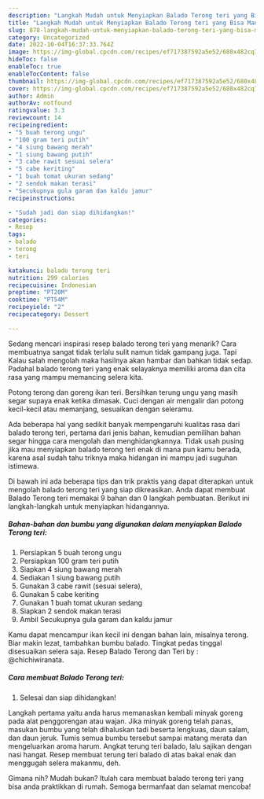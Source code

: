 ```yaml
---
description: "Langkah Mudah untuk Menyiapkan Balado Terong teri yang Bisa Manjain Lidah"
title: "Langkah Mudah untuk Menyiapkan Balado Terong teri yang Bisa Manjain Lidah"
slug: 878-langkah-mudah-untuk-menyiapkan-balado-terong-teri-yang-bisa-manjain-lidah
category: Uncategorized
date: 2022-10-04T16:37:33.764Z
image: https://img-global.cpcdn.com/recipes/ef717387592a5e52/680x482cq70/balado-terong-teri-foto-resep-utama.jpg
hideToc: false
enableToc: true
enableTocContent: false
thumbnail: https://img-global.cpcdn.com/recipes/ef717387592a5e52/680x482cq70/balado-terong-teri-foto-resep-utama.jpg
cover: https://img-global.cpcdn.com/recipes/ef717387592a5e52/680x482cq70/balado-terong-teri-foto-resep-utama.jpg
author: Admin
authorAv: notfound
ratingvalue: 3.3
reviewcount: 14
recipeingredient:
- "5 buah terong ungu"
- "100 gram teri putih"
- "4 siung bawang merah"
- "1 siung bawang putih"
- "3 cabe rawit sesuai selera"
- "5 cabe keriting"
- "1 buah tomat ukuran sedang"
- "2 sendok makan terasi"
- "Secukupnya gula garam dan kaldu jamur"
recipeinstructions:

- "Sudah jadi dan siap dihidangkan!"
categories:
- Resep
tags:
- balado
- terong
- teri

katakunci: balado terong teri 
nutrition: 299 calories
recipecuisine: Indonesian
preptime: "PT20M"
cooktime: "PT54M"
recipeyield: "2"
recipecategory: Dessert

---
```



Sedang mencari inspirasi resep balado terong teri yang menarik? Cara membuatnya sangat tidak terlalu sulit namun tidak gampang juga. Tapi Kalau salah mengolah maka hasilnya akan hambar dan bahkan tidak sedap. Padahal balado terong teri yang enak selayaknya memiliki aroma dan cita rasa yang mampu memancing selera kita.


Potong terong dan goreng ikan teri. Bersihkan terung ungu yang masih segar supaya enak ketika dimasak. Cuci dengan air mengalir dan potong kecil-kecil atau memanjang, sesuaikan dengan seleramu.

Ada beberapa hal yang sedikit banyak mempengaruhi kualitas rasa dari balado terong teri, pertama dari jenis bahan, kemudian pemilihan bahan segar hingga cara mengolah dan menghidangkannya. Tidak usah pusing jika mau menyiapkan balado terong teri enak di mana pun kamu berada, karena asal sudah tahu triknya maka hidangan ini mampu jadi suguhan istimewa.


Di bawah ini ada beberapa tips dan trik praktis yang dapat diterapkan untuk mengolah balado terong teri yang siap dikreasikan. Anda dapat membuat Balado Terong teri memakai 9 bahan dan 0 langkah pembuatan. Berikut ini langkah-langkah untuk menyiapkan hidangannya.

<!--inarticleads1-->

##### Bahan-bahan dan bumbu yang digunakan dalam menyiapkan Balado Terong teri:

1. Persiapkan 5 buah terong ungu
1. Persiapkan 100 gram teri putih
1. Siapkan 4 siung bawang merah
1. Sediakan 1 siung bawang putih
1. Gunakan 3 cabe rawit (sesuai selera),
1. Gunakan 5 cabe keriting
1. Gunakan 1 buah tomat ukuran sedang
1. Siapkan 2 sendok makan terasi
1. Ambil Secukupnya gula garam dan kaldu jamur


Kamu dapat mencampur ikan kecil ini dengan bahan lain, misalnya terong. Biar makin lezat, tambahkan bumbu balado. Tingkat pedas tinggal disesuaikan selera saja. Resep Balado Terong dan Teri by : @chichiwiranata. 

<!--inarticleads2-->

##### Cara membuat Balado Terong teri:


1. Selesai dan siap dihidangkan!

Langkah pertama yaitu anda harus memanaskan kembali minyak goreng pada alat penggorengan atau wajan. Jika minyak goreng telah panas, masukan bumbu yang telah dihaluskan tadi beserta lengkuas, daun salam, dan daun jeruk. Tumis semua bumbu tersebut sampai matang merata dan mengeluarkan aroma harum. Angkat terung teri balado, lalu sajikan dengan nasi hangat. Resep membuat terung teri balado di atas bakal enak dan menggugah selera makanmu, deh. 

Gimana nih? Mudah bukan? Itulah cara membuat balado terong teri yang bisa anda praktikkan di rumah. Semoga bermanfaat dan selamat mencoba!
